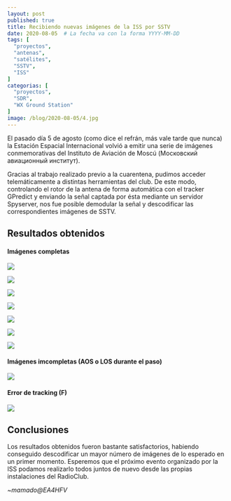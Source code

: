 ```yaml
---
layout: post
published: true
title: Recibiendo nuevas imágenes de la ISS por SSTV
date: 2020-08-05  # La fecha va con la forma YYYY-MM-DD
tags: [
  "proyectos",
  "antenas",
  "satélites",
  "SSTV",
  "ISS"
]
categorias: [
  "proyectos",
  "SDR",
  "WX Ground Station"
]
image: /blog/2020-08-05/4.jpg
---
```


El pasado día 5 de agosto (como dice el refrán, más vale tarde que nunca) la Estación Espacial Internacional volvió a emitir una serie de imágenes conmemorativas del Instituto de Aviación de Moscú (Московский авиационный институт).

Gracias al trabajo realizado previo a la cuarentena, pudimos acceder telemáticamente a distintas herramientas del club. De este modo, controlando el rotor de la antena de forma automática con el tracker GPredict y enviando la señal captada por ésta mediante un servidor Spyserver, nos fue posible demodular la señal y descodificar las correspondientes imágenes de SSTV.

## Resultados obtenidos

#### Imágenes completas

![](/blog/2020-08-05/2.jpg)

![](/blog/2020-08-05/3.jpg)

![](/blog/2020-08-05/4.jpg)

![](/blog/2020-08-05/5.jpg)

![](/blog/2020-08-05/6.jpg)

![](/blog/2020-08-05/7.jpg)

![](/blog/2020-08-05/8.jpg)

#### Imágenes imcompletas (AOS o LOS durante el paso)

![](/blog/2020-08-05/9.jpg)

#### Error de tracking (F)

![](/blog/2020-08-05/1.jpg)

## Conclusiones

Los resultados obtenidos fueron bastante satisfactorios, habiendo conseguido descodificar un mayor número de imágenes de lo esperado en un primer momento. Esperemos que el próximo evento organizado por la ISS podamos realizarlo todos juntos de nuevo desde las propias instalaciones del RadioClub.

*~mamado@EA4HFV*






